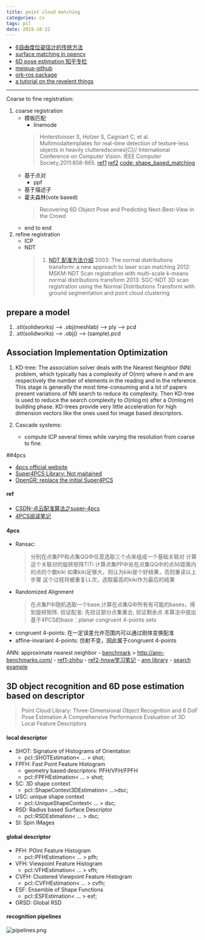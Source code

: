 ```yaml
---
title: point cloud matching
categories: cv
tags: pcl
date: 2019-10-22
---
```


- [6自由度位姿估计的传统方法](https://www.zhihu.com/question/63159179)
- [surface matching in opencv](https://docs.opencv.org/3.0-beta/modules/surface_matching/doc/surface_matching.html)
- [6D pose estimation 知乎专栏](https://zhuanlan.zhihu.com/6d-pose)
- [meiqua-github](https://github.com/meiqua/6DPose)
- [ork-ros package](http://wg-perception.github.io/object_recognition_core/install.html#install)
- [a tutorial on the revelent things](http://www.sci.utah.edu/~shireen/tutorials.html)

---

Coarse to fine registration:

1. coarse registration
	- 模板匹配
		- linemode
		> Hinterstoisser S, Holzer S, Cagniart C, et al. Multimodaltemplates for real-time detection of texture-less objects in heavily clutteredscenes[C]// International Conference on Computer Vision. IEEE Computer Society,2011:858-865.
		> [ref1](https://blog.csdn.net/zmdsjtu/article/details/79933822)
		> [ref2](https://blog.csdn.net/haithink/article/details/88396670)
		> [code: shape_based_matching](https://github.com/meiqua/shape_based_matching)
	- 基于点对
		- ppf
	- 基于描述子
	- 霍夫森林(vote based)
		> Recovering 6D Object Pose and Predicting Next-Best-View in the Crowd
	- end to end
2. refine registration
	- ICP
	- NDT
		> 1. [NDT 配准方法介绍](https://www.cnblogs.com/li-yao7758258/p/10705228.html)
		> 2003: The normal distributions transform: a new approach to laser scan matching
		> 2012: MSKM-NDT Scan registration with multi-scale k-means normal distributions transform
		> 2013: SGC-NDT 3D scan registration using the Normal Distributions Transform with ground segmentation and point cloud clustering




## prepare a model

1. .stl(solidworks) -->  .obj(meshlab)  --> ply --> pcd
2. .stl(solidworks)  --> .obj()	--> (sample).pcd

## Association Implementation Optimization

1. KD-tree: The association solver deals with the Nearest Neighbor (NN) problem, which typically has a complexity of O(nm) where n and m are respectively the number of elements in the reading and in the reference. This stage is generally the most time-consuming and a lot of papers present variations of NN search to reduce its complexity. Then KD-tree is used to reduce the search complexity to $O(n\log m)$ after a $O(m \log m)$ building phase. KD-trees provide very little acceleration for high dimension vectors like the ones used for image based descriptors.

2. Cascade systems:
	- compute ICP several times while varying the resolution from coarse to fine.

##4pcs



- [4pcs official website](http://graphics.stanford.edu/~niloy/research/fpcs/fpcs_sig_08.html)
- [Super4PCS Library: Not maitained ](http://nmellado.github.io/Super4PCS/)
- [OpenGR: replace the initial Super4PCS](https://storm-irit.github.io/OpenGR/index.html)

#### ref

- [CSDN-点云配准算法之super-4pcs](https://blog.csdn.net/peach_blossom/article/details/80955343)
- [4PCS阅读笔记](https://blog.csdn.net/Ha_ku/article/details/79480613)

#### 4pcs

- Ransac:
	> 分别在点集PP和点集QQ中任意选取三个点来组成一个基础关联对
	> 计算这个关联对的旋转矩阵TiTi
	> 计算点集PP中处在点集QQ中的点δδ距离内的点的个数kiki
	> 如果kiki足够大，则认为kiki是个好结果，否则重读以上步骤
	> 这个过程将被重复LL次，选取最高的kiki作为最后的结果
- Randomized Alignment
	> 在点集P中随机选取一个base,计算在点集Q中所有有可能的bases，得到旋转矩阵.
	> 验证配准: 先验证部分点集重合, 验证剩余点
	> 本算法中提出基于4PCS的base：planar congruent 4-points sets
- congruent 4-points: 在一定误差允许范围内可以通过刚体变换配准
- affine-invariant 4-points: 仿射不变，因此属于congruent 4-points

ANN: approximate nearest neighbor
	- [benchmark](https://github.com/erikbern/ann-benchmarks)
	> http://ann-benchmarks.com/
	- [ref1-zhihu](https://zhuanlan.zhihu.com/p/37381294)
	- [ref2-hnsw学习笔记](https://www.ryanligod.com/2018/11/27/2018-11-27%20HNSW%20%E4%BB%8B%E7%BB%8D/)
	- [ann library](http://www.cs.umd.edu/~mount/ANN/)
	- [search example](https://thomasdelteil.github.io/VisualSearch_MXNet/)



## 3D object recognition and 6D pose estimation based on descriptor

> Point Cloud Library: Three-Dimensional Object Recognition and 6 DoF Pose Estimation
> A Comprehensive Performance Evaluation of 3D Local Feature Descriptors

#### local descriptor

- SHOT: Signature of Histograms of Orientation
	- pcl::SHOTEstimation< ... > shot;
- FPFH: Fast Point Feature Histogram
	- geometry based descriptors: PFH/VFH/FPFH
	- pcl::FPFHEstimation< ... > shot;
- SC: 3D shape context
	- pcl::ShapeContext3DEstimation< ...>dsc;
- USC: unique shape context
	- pcl::UniqueShapeContext< ... > dsc;
- RSD: Radius based Surface Descriptor
	- pcl::RSDEstimation< ... > dsc;
- SI: Spin IMages

#### global descriptor

- PFH: POint Feature Histogram
	- pcl::PFHEstimation< ... > pfh;
- VFH: Viewpoint Feature Histogram
	- pcl::VFHEstimation< ... > vfh;
- CVFH: Clustered Viewpoint Feature Histogram
	- pcl::CVFHEstimation< ... > cvfh;
 - ESF: Ensemble of Shape Functions
	- pcl::ESFEstimation< ... > esf;
- GRSD: Global RSD

####  recognition pipelines

![pipelines.png](https://cdn.jsdelivr.net/gh/YeeKal/img_land/blog/notes_img_backup/computerVision/imgs/pipelines.png)











